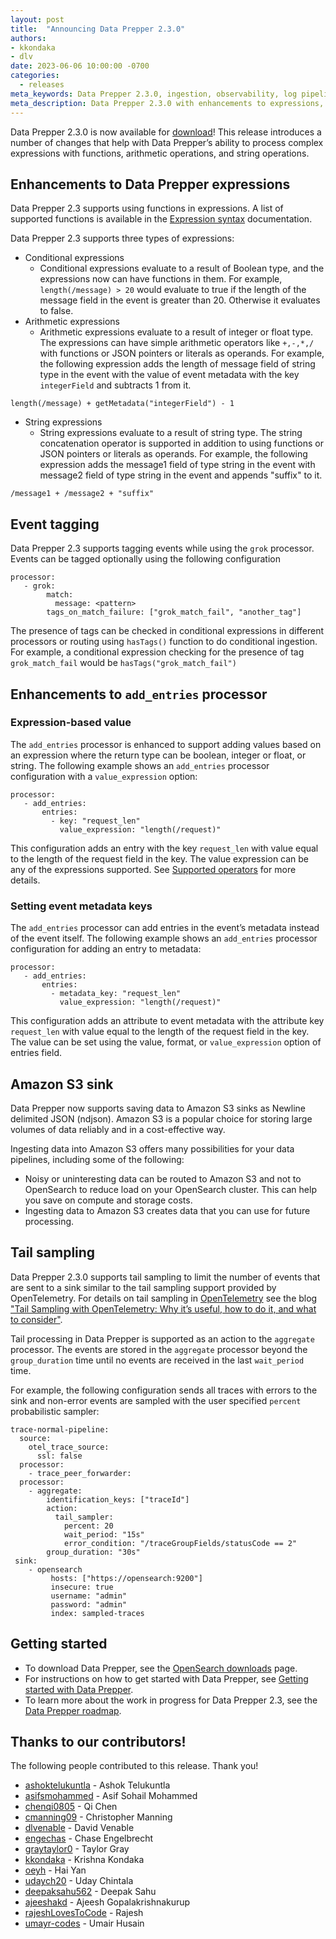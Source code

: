 ```yaml
---
layout: post
title:  "Announcing Data Prepper 2.3.0"
authors:
- kkondaka
- dlv
date: 2023-06-06 10:00:00 -0700
categories:
  - releases
meta_keywords: Data Prepper 2.3.0, ingestion, observability, log pipelines
meta_description: Data Prepper 2.3.0 with enhancements to expressions, event tagging, enhancements to add_entries processor, s3 sink and tail sampling processor
---
```


Data Prepper 2.3.0 is now available for [download](https://opensearch.org/downloads.html#data-prepper)!
This release introduces a number of changes that help with Data Prepper’s ability to process complex expressions with functions, arithmetic operations, and string operations.

## Enhancements to Data Prepper expressions

Data Prepper 2.3 supports using functions in expressions. A list of supported functions is available in the [Expression syntax](https://opensearch.org/docs/latest/data-prepper/pipelines/expression-syntax/) documentation.

Data Prepper 2.3 supports three types of expressions:

* Conditional expressions
    * Conditional expressions evaluate to a result of Boolean type, and the expressions now can have functions in them. For example, `length(/message) > 20` would evaluate to true if the length of the message field in the event is greater than 20. Otherwise it evaluates to false. 
* Arithmetic expressions
    * Arithmetic expressions evaluate to a result of integer or float type. The expressions can have simple arithmetic operators like `+,-,*,/` with functions or JSON pointers or literals as operands. For example, the following expression adds the length of message field of string type in the event with the value of event metadata with the key `integerField` and subtracts 1 from it.

 ```length(/message) + getMetadata("integerField") - 1```

* String expressions
    * String expressions evaluate to a result of string type. The string concatenation operator is supported in addition to using functions or JSON pointers or literals as operands. For example, the following expression adds the message1 field of type string in the event with message2 field of type string in the event and appends "suffix" to it.

```/message1 + /message2 + "suffix"```

## Event tagging

Data Prepper 2.3 supports tagging events while using the `grok` processor. Events can be tagged optionally using the following configuration

```
processor:
   - grok: 
        match:
          message: <pattern>
        tags_on_match_failure: ["grok_match_fail", "another_tag"]
```

The presence of tags can be checked in conditional expressions in different processors or routing using `hasTags()` function to do conditional ingestion. For example, a conditional expression checking for the presence of tag `grok_match_fail` would be `hasTags("grok_match_fail")`

## Enhancements to `add_entries` processor

### Expression-based value

The `add_entries` processor is enhanced to support adding values based on an expression where the return type can be boolean, integer or float, or string. The following example shows an `add_entries` processor configuration with a `value_expression` option:

```
processor:
   - add_entries:
       entries:
         - key: "request_len"
           value_expression: "length(/request)"
```

This configuration adds an entry with the key `request_len` with value equal to the length of the request field in the key. The value expression can be any of the expressions supported. See [Supported operators](https://github.com/opensearch-project/data-prepper/blob/main/docs/expression_syntax.md) for more details.

### Setting event metadata keys

The `add_entries` processor can add entries in the event’s metadata instead of the event itself. The following example shows an `add_entries` processor configuration for adding an entry to metadata:

```
processor:
   - add_entries:
       entries:
         - metadata_key: "request_len"
           value_expression: "length(/request)"
```
This configuration adds an attribute to event metadata with the attribute key `request_len` with value equal to the length of the request field in the key. The value can be set using the value, format, or `value_expression` option of entries field.


## Amazon S3 sink

Data Prepper now supports saving data to Amazon S3 sinks as Newline delimited JSON (ndjson). Amazon S3 is a popular choice for storing large volumes of data reliably and in a cost-effective way.

Ingesting data into Amazon S3 offers many possibilities for your data pipelines, including some of the following:

* Noisy or uninteresting data can be routed to Amazon S3 and not to OpenSearch to reduce load on your OpenSearch cluster. This can help you save on compute and storage costs.
* Ingesting data to Amazon S3 creates data that you can use for future processing.


## Tail sampling

Data Prepper 2.3.0 supports tail sampling to limit the number of events that are sent to a sink similar to the tail sampling support provided by OpenTelemetry. For details on tail sampling in [OpenTelemetry](https://opentelemetry.io) see the blog ["Tail Sampling with OpenTelemetry: Why it’s useful, how to do it, and what to consider"](https://opentelemetry.io/blog/2022/tail-sampling/).

Tail processing in Data Prepper is supported as an action to the `aggregate` processor. The events are stored in the `aggregate` processor beyond the `group_duration` time until no events are received in the last `wait_period` time. 

For example, the following configuration sends all traces with errors to the sink and non-error events are sampled with the user specified `percent` probabilistic sampler:

```
trace-normal-pipeline:
  source:
    otel_trace_source:
      ssl: false
  processor:
    - trace_peer_forwarder:
  processor:
    - aggregate:
        identification_keys: ["traceId"]
        action:
          tail_sampler:
            percent: 20
            wait_period: "15s"
            error_condition: "/traceGroupFields/statusCode == 2"
        group_duration: "30s"
 sink:
    - opensearch
         hosts: ["https://opensearch:9200"]
         insecure: true
         username: "admin"
         password: "admin"
         index: sampled-traces

```

## Getting started

* To download Data Prepper, see the [OpenSearch downloads](https://opensearch.org/downloads.html) page.
* For instructions on how to get started with Data Prepper, see [Getting started with Data Prepper](https://opensearch.org/docs/latest/data-prepper/getting-started/).
* To learn more about the work in progress for Data Prepper 2.3, see the [Data Prepper roadmap](https://github.com/opensearch-project/data-prepper/projects/1).


## Thanks to our contributors!

The following people contributed to this release. Thank you!

* [ashoktelukuntla](https://github.com/ashoktelukuntla) - Ashok Telukuntla
* [asifsmohammed](https://github.com/asifsmohammed) - Asif Sohail Mohammed
* [chenqi0805](https://github.com/chenqi0805) - Qi Chen
* [cmanning09](https://github.com/cmanning09) - Christopher Manning
* [dlvenable](https://github.com/dlvenable) - David Venable
* [engechas](https://github.com/engechas) - Chase Engelbrecht
* [graytaylor0](https://github.com/graytaylor0) - Taylor Gray
* [kkondaka](https://github.com/kkondaka) - Krishna Kondaka
* [oeyh](https://github.com/oeyh) - Hai Yan
* [udaych20](https://github.com/udaych20) - Uday Chintala 
* [deepaksahu562](https://github.com/deepaksahu562) - Deepak Sahu
* [ajeeshakd](https://github.com/ajeeshakd) - Ajeesh Gopalakrishnakurup
* [rajeshLovesToCode](https://github.com/rajeshLovesToCode) - Rajesh
* [umayr-codes](https://github.com/umayr-codes) - Umair Husain
